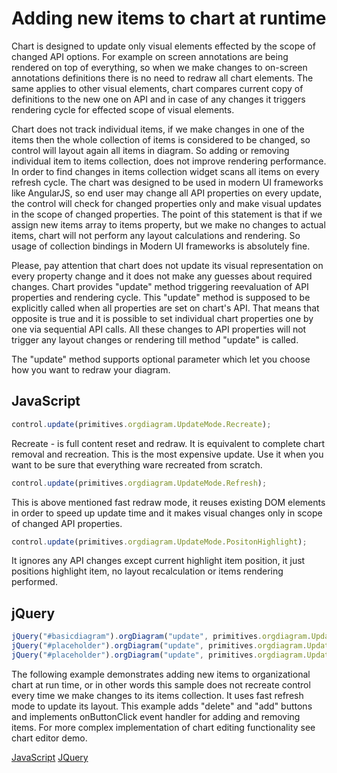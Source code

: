 # Adding new items to chart at runtime

Chart is designed to update only visual elements effected by the scope of changed API options. For example on screen annotations are being rendered on top of everything, so when we make changes to on-screen annotations definitions there is no need to redraw all chart elements. The same applies to other visual elements, chart compares current copy of definitions to the new one on API and in case of any changes it triggers rendering cycle for effected scope of visual elements.

Chart does not track individual items, if we make changes in one of the items then the whole collection of items is considered to be changed, so control will layout again all items in diagram. So adding or removing individual item to items collection, does not improve rendering performance. In order to find changes in items collection widget scans all items on every refresh cycle. The chart was designed to be used in modern UI frameworks like AngularJS, so end user may change all API properties on every update, the control will check for changed properties only and make visual updates in the scope of changed properties. The point of this statement is that if we assign new items array to items property, but we make no changes to actual items, chart will not perform any layout calculations and rendering. So usage of collection bindings in Modern UI frameworks is absolutely fine.

Please, pay attention that chart does not update its visual representation on every property change and it does not make any guesses about required changes. Chart provides "update" method triggering reevaluation of API properties and rendering cycle. This "update" method is supposed to be explicitly called when all properties are set on chart's API. That means that opposite is true and it is possible to set individual chart properties one by one via sequential API calls. All these changes to API properties will not trigger any layout changes or rendering till method "update" is called.

The "update" method supports optional parameter which let you choose how you want to redraw your diagram.

## JavaScript
```Javascript
control.update(primitives.orgdiagram.UpdateMode.Recreate);
```
Recreate - is full content reset and redraw. It is equivalent to complete chart removal and recreation. This is the most expensive update. Use it when you want to be sure that everything ware recreated from scratch.

```Javascript
control.update(primitives.orgdiagram.UpdateMode.Refresh);
```

This is above mentioned fast redraw mode, it reuses existing DOM elements in order to speed up update time and it makes visual changes only in scope of changed API properties.

```Javascript
control.update(primitives.orgdiagram.UpdateMode.PositonHighlight);
```
It ignores any API changes except current highlight item position, it just positions highlight item, no layout recalculation or items rendering performed.

## jQuery
```Javascript
jQuery("#basicdiagram").orgDiagram("update", primitives.orgdiagram.UpdateMode.Recreate); /* Recreate */
jQuery("#placeholder").orgDiagram("update", primitives.orgdiagram.UpdateMode.Refresh); /* Refresh */
jQuery("#placeholder").orgDiagram("update", primitives.orgdiagram.UpdateMode.PositonHighlight); /* Highlight placement */
```
The following example demonstrates adding new items to organizational chart at run time, or in other words this sample does not recreate control every time we make changes to its items collection. It uses fast refresh mode to update its layout. This example adds "delete" and "add" buttons and implements onButtonClick event handler for adding and removing items. For more complex implementation of chart editing functionality see chart editor demo.

[JavaScript](javascript.controls/CaseAddingNewItemsToChartAtRuntime.html)
[JQuery](jquery.widgets/CaseAddingNewItemsToChartAtRuntime.html)